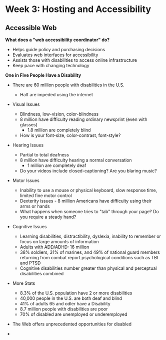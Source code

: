 # Week 3: Hosting and Accessibility

## Accessible Web

**What does a "web accessibility coordinator" do?**
- Helps guide policy and purchasing decisions
- Evaluates web interfaces for accessibility
- Assists those with disabilities to access online infrastructure
- Keep pace with changing technology

**One in Five People Have a Disability**
- There are 60 million people with disabilities in the U.S.
  - Half are impeded using the internet
- Visual Issues
  - Blindness, low-vision, color-blindness
  - 8 million have difficulty reading ordinary newsprint (even with glasses)
    - 1.8 million are completely blind
  - How is your font-size, color-contrast, font-style?
- Hearing Issues
  - Partial to total deafness
  - 8 million have difficulty hearing a normal conversation
    - 1 million are completely deaf
  - Do your videos include closed-captioning? Are you blaring music?
- Motor Issues
  - Inability to use a mouse or physical keyboard, slow response time, limited fine motor control
  - Dexterity issues - 8 million Americans have difficulty using their arms or hands
  - What happens when someone tries to "tab" through your page? Do you require a steady hand?
- Cognitive Issues
  - Learning disabilities, distractibility, dyslexia, inability to remember or focus on large amounts of information
  - Adults with ADD/ADHD: 16 million
  - 38% soldiers, 31% of marines, and 49% of national guard members returning from combat report psychological conditions such as TBI and PTSD
  - Cognitive disabilities number greater than physical and perceptual disabilities combined

- More Stats
  - 8.3% of the U.S. population have 2 or more disabilities
  - 40,000 people in the U.S. are both deaf and blind
  - 41% of adults 65 and odler have a Disability
  - 8.7 million people with disabilities are poor
  - 70% of disabled are unemployed or underemployed

- The Web offers unprecedented opportunities for disabled
- 
